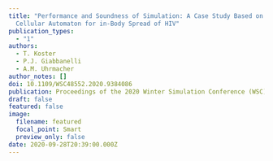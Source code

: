 ```yaml
---
title: "Performance and Soundness of Simulation: A Case Study Based on a
  Cellular Automaton for in-Body Spread of HIV"
publication_types:
  - "1"
authors:
  - T. Koster
  - P.J. Giabbanelli
  - A.M. Uhrmacher
author_notes: []
doi: 10.1109/WSC48552.2020.9384086
publication: Proceedings of the 2020 Winter Simulation Conference (WSC), 2281-2292. IEEE/ACM
draft: false
featured: false
image:
  filename: featured
  focal_point: Smart
  preview_only: false
date: 2020-09-28T20:39:00.000Z
---
```

